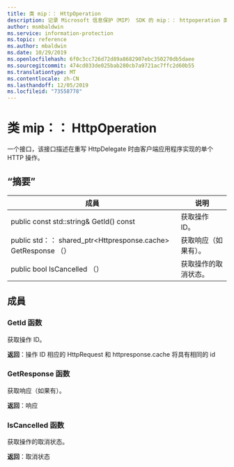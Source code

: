 ```yaml
---
title: 类 mip：： HttpOperation
description: 记录 Microsoft 信息保护（MIP） SDK 的 mip：： httpoperation 类。
author: msmbaldwin
ms.service: information-protection
ms.topic: reference
ms.author: mbaldwin
ms.date: 10/29/2019
ms.openlocfilehash: 6f0c3cc726d72d89a8682907ebc350270db5daee
ms.sourcegitcommit: 474cd033de025bab280cb7a9721ac7ffc2d60b55
ms.translationtype: MT
ms.contentlocale: zh-CN
ms.lasthandoff: 12/05/2019
ms.locfileid: "73558778"
---
```

# <a name="class-miphttpoperation"></a>类 mip：： HttpOperation 
一个接口，该接口描述在重写 HttpDelegate 时由客户端应用程序实现的单个 HTTP 操作。
  
## <a name="summary"></a>“摘要”
 成員                        | 说明                                
--------------------------------|---------------------------------------------
public const std::string& GetId() const  |  获取操作 ID。
public std：： shared_ptr\<Httpresponse.cache\> GetResponse （）  |  获取响应（如果有）。
public bool IsCancelled （）  |  获取操作的取消状态。
  
## <a name="members"></a>成員
  
### <a name="getid-function"></a>GetId 函数
获取操作 ID。

  
**返回**：操作 ID 相应的 HttpRequest 和 httpresponse.cache 将具有相同的 id
  
### <a name="getresponse-function"></a>GetResponse 函数
获取响应（如果有）。

  
**返回**：响应
  
### <a name="iscancelled-function"></a>IsCancelled 函数
获取操作的取消状态。

  
**返回**：取消状态